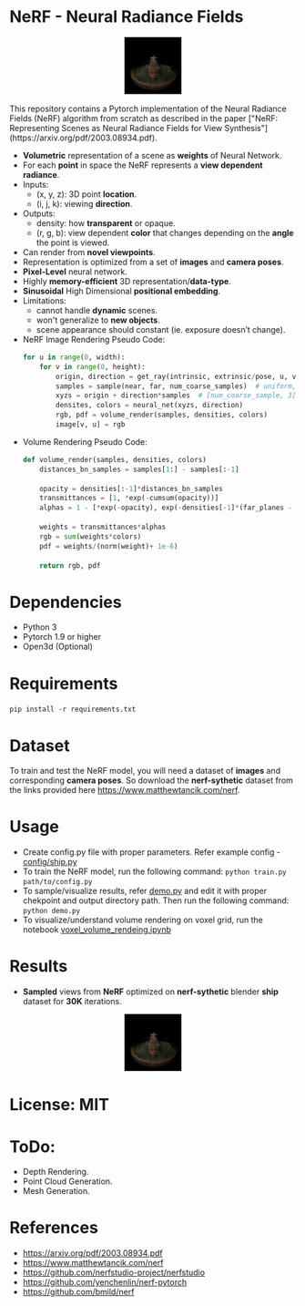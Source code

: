 # NeRF - Neural Radiance Fields 
<p align="center">
    <img src="./assets/ship_nerf.gif"/>
</p>
This repository contains a Pytorch implementation of the Neural Radiance Fields (NeRF) algorithm from scratch as described in the paper ["NeRF: Representing Scenes as Neural Radiance Fields for View Synthesis"](https://arxiv.org/pdf/2003.08934.pdf).

* **Volumetric** representation of a scene as **weights** of Neural Network.
* For each **point** in space the NeRF represents a **view dependent radiance**.
* Inputs:
    * (x, y, z): 3D point **location**.
    * (i, j, k): viewing **direction**.
* Outputs:
    * density: how **transparent** or opaque.
    * (r, g, b): view dependent **color** that changes depending on the **angle** the point is viewed.
* Can render from **novel viewpoints**. 
* Representation is optimized from a set of **images** and **camera poses**.
* **Pixel-Level** neural network.
* Highly **memory-efficient** 3D representation/**data-type**.
* **Sinusoidal** High Dimensional **positional embedding**.
* Limitations: 
    * cannot handle **dynamic** scenes.
    * won't generalize to **new objects**.
    * scene appearance should constant (ie. exposure doesn’t change).
* NeRF Image Rendering Pseudo Code:
    ```python
    for u in range(0, width):
        for v in range(0, height):
            origin, direction = get_ray(intrinsic, extrinsic/pose, u, v)
            samples = sample(near, far, num_coarse_samples)  # uniform, pdf sampler, ...
            xyzs = origin + direction*samples  # [num_coarse_sample, 3]
            densites, colors = neural_net(xyzs, direction)
            rgb, pdf = volume_render(samples, densities, colors)
            image[v, u] = rgb
    ```
* Volume Rendering Pseudo Code:
    ```python
    def volume_render(samples, densities, colors)
        distances_bn_samples = samples[1:] - samples[:-1]
        
        opacity = densities[:-1]*distances_bn_samples
        transmittances = [1, *exp(-cumsum(opacity))]
        alphas = 1 - [*exp(-opacity), exp(-densities[-1]*(far_planes - samples[-1]))]
        
        weights = transmittances*alphas
        rgb = sum(weights*colors)
        pdf = weights/(norm(weight)+ 1e-6)
        
        return rgb, pdf
    ```

# Dependencies
* Python 3
* Pytorch 1.9 or higher
* Open3d (Optional)

# Requirements
```pip install -r requirements.txt```

# Dataset
To train and test the NeRF model, you will need a dataset of **images** and corresponding **camera poses**. So download the **nerf-sythetic** dataset from the links provided here https://www.matthewtancik.com/nerf.

# Usage

* Create config.py file with proper parameters. Refer example config - [config/ship.py](./config/ship.py)
* To train the NeRF model, run the following command:
    ```python train.py path/to/config.py```
* To sample/visualize results, refer [demo.py](./demo.py) and edit it with proper chekpoint and output directory path. Then run the following command:
    ```python demo.py```
* To visualize/understand volume rendering on voxel grid, run the notebook [voxel_volume_rendeing.ipynb](./voxel_volume_rendering.ipynb)

# Results
* **Sampled** views from **NeRF** optimized on **nerf-sythetic** blender **ship** dataset for **30K** iterations.
<p align="center">
    <img src="./assets/ship_nerf.gif"/>
</p>

# License: MIT

# ToDo:
* Depth Rendering.
* Point Cloud Generation.
* Mesh Generation.

# References
* https://arxiv.org/pdf/2003.08934.pdf
* https://www.matthewtancik.com/nerf
* https://github.com/nerfstudio-project/nerfstudio
* https://github.com/yenchenlin/nerf-pytorch
* https://github.com/bmild/nerf